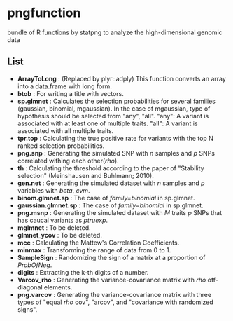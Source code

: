 # pngfunction
bundle of R functions by statpng to analyze the high-dimensional genomic data
 
 
 ## List
 
- **ArrayToLong** : (Replaced by plyr::adply) This function converts an array into a data.frame with long form.
- **btob** : For writing a title with vectors.
- **sp.glmnet** : Calculates the selection probabilities for several families (gaussian, binomial, mgaussian). In the case of mgaussian, 
              type of hypothesis should be selected from "any", "all". "any": A variant is associated with at least one of multiple traits. "all": A variant is associated with all multiple traits.
- **tpr.top** : Calculating the true positive rate for variants with the top N ranked selection probabilities.
- **png.snp** : Generating the simulated SNP with *n* samples and *p* SNPs correlated withing each other(*rho*).
- **th** : Calculating the threshold according to the paper of "Stability selection" (Meinshausen and Buhlmann; 2010).
- **gen.net** : Generating the simulated dataset with *n* samples and *p* variables with *beta*, *cvm*.
- **binom.glmnet.sp** : The case of *family=binomial* in sp.glmnet.
- **gaussian.glmnet.sp** : The case of *family=binomial* in sp.glmnet.
- **png.msnp** : Generating the simulated dataset with *M* traits *p* SNPs that has caucal variants as *ptrue*x*p*.
- **mglmnet** : To be deleted.
- **glmnet_ycov** : To be deleted.
- **mcc** : Calculating the Mattew's Correlation Coefficients.
- **minmax** : Transforming the range of data from 0 to 1.
- **SampleSign** : Randomizing the sign of a matrix at a proportion of *ProbOfNeg*.
- **digits** : Extracting the k-th digits of a number.
- **Varcov_rho** : Generating the variance-covariance matrix with *rho* off-diagonal elements.
- **png.varcov** : Generating the variance-covariance matrix with three types of "equal *rho* cov", "arcov", and "covariance with randomized signs".
